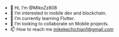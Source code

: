 - 👋 Hi, I’m @MIkoZz808
- 👀 I’m interested in mobile dev and blockchain.
- 🌱 I’m currently learning Flutter.
- 💞️ I’m looking to collaborate on Mobile projects.
- 📫 How to reach me mikekechichian1@gmail.com

<!---
MIkoZz808/MIkoZz808 is a ✨ special ✨ repository because its `README.md` (this file) appears on your GitHub profile.
You can click the Preview link to take a look at your changes.
--->
